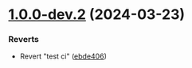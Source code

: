 # [1.0.0-dev.2](https://github.com/Indranil012/BiliRoamingX-patches/compare/v1.0.0-dev.1...v1.0.0-dev.2) (2024-03-23)


### Reverts

* Revert "test ci" ([ebde406](https://github.com/Indranil012/BiliRoamingX-patches/commit/ebde406263d69600b3275c98d8c3f6693f022ac9))
